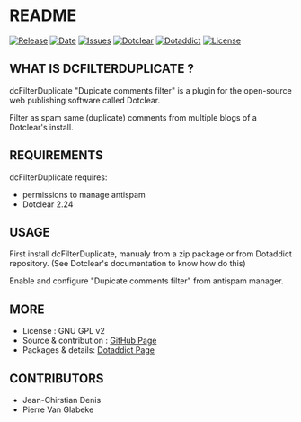 # README

[![Release](https://img.shields.io/github/v/release/JcDenis/dcFilterDuplicate)](https://github.com/JcDenis/dcFilterDuplicate/releases)
[![Date](https://img.shields.io/github/release-date/JcDenis/dcFilterDuplicate)](https://github.com/JcDenis/dcFilterDuplicate/releases)
[![Issues](https://img.shields.io/github/issues/JcDenis/dcFilterDuplicate)](https://github.com/JcDenis/dcFilterDuplicate/issues)
[![Dotclear](https://img.shields.io/badge/dotclear-v2.24-blue.svg)](https://fr.dotclear.org/download)
[![Dotaddict](https://img.shields.io/badge/dotaddict-official-green.svg)](https://plugins.dotaddict.org/dc2/details/dcFilterDuplicate)
[![License](https://img.shields.io/github/license/JcDenis/dcFilterDuplicate)](https://github.com/JcDenis/dcFilterDuplicate/blob/master/LICENSE)

## WHAT IS DCFILTERDUPLICATE ?

dcFilterDuplicate "Dupicate comments filter" is a plugin for the 
open-source web publishing software called Dotclear.

Filter as spam same (duplicate) comments from multiple blogs of a Dotclear's install.

## REQUIREMENTS

 dcFilterDuplicate requires: 

  * permissions to manage antispam
  * Dotclear 2.24

## USAGE

First install dcFilterDuplicate, manualy from a zip package or from 
Dotaddict repository. (See Dotclear's documentation to know how do this)

Enable and configure "Dupicate comments filter" from antispam manager.

## MORE

 * License : GNU GPL v2
 * Source & contribution : [GitHub Page](https://github.com/JcDenis/dcFilterDuplicate)
 * Packages & details:  [Dotaddict Page](https://plugins.dotaddict.org/dc2/details/dcFilterDuplicate)

## CONTRIBUTORS

 * Jean-Chirstian Denis
 * Pierre Van Glabeke